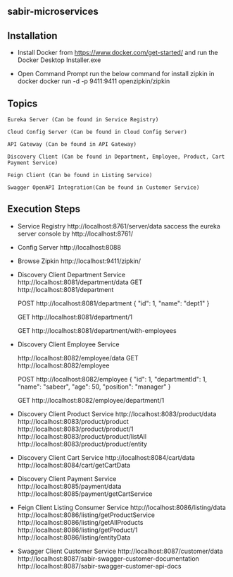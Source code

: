 sabir-microservices
-----------------------

Installation
------------
- Install Docker from https://www.docker.com/get-started/ and run the Docker Desktop Installer.exe


- Open Command Prompt run the below command for install zipkin in docker
	docker run -d -p 9411:9411 openzipkin/zipkin

Topics
------
	Eureka Server (Can be found in Service Registry)
	
	Cloud Config Server (Can be found in Cloud Config Server)
	
	API Gateway (Can be found in API Gateway)
	
	Discovery Client (Can be found in Department, Employee, Product, Cart Payment Service)
	
	Feign Client (Can be found in Listing Service)
	
	Swagger OpenAPI Integration(Can be found in Customer Service)
	
	
	


Execution Steps
----------------
- Service Registry
	http://localhost:8761/server/data
	saccess the eureka server console by http://localhost:8761/


- Config Server http://localhost:8088


- Browse Zipkin http://localhost:9411/zipkin/


- Discovery Client Department Service
	http://localhost:8081/department/data
	GET http://localhost:8081/department
	
	POST http://localhost:8081/department
	{
		"id": 1,
		"name": "dept1"
	}
	
	GET http://localhost:8081/department/1
	
	GET http://localhost:8081/department/with-employees

- Discovery Client Employee Service

	http://localhost:8082/employee/data
	GET http://localhost:8082/employee
	
	POST http://localhost:8082/employee
	{
		"id": 1,
		"departmentId": 1,
		"name": "sabeer",
		"age": 50,
		"position": "manager"
	}

	GET http://localhost:8082/employee/department/1

- Discovery Client Product Service
	http://localhost:8083/product/data
	http://localhost:8083/product/product
	http://localhost:8083/product/product/1
	http://localhost:8083/product/product/listAll
	http://localhost:8083/product/product/entity


- Discovery Client Cart Service 
	http://localhost:8084/cart/data
	http://localhost:8084/cart/getCartData


- Discovery Client Payment Service  
	http://localhost:8085/payment/data
	http://localhost:8085/payment/getCartService


- Feign Client Listing Consumer Service
	http://localhost:8086/listing/data
	http://localhost:8086/listing/getProductService
	http://localhost:8086/listing/getAllProducts
	http://localhost:8086/listing/getProduct/1
	http://localhost:8086/listing/entityData


- Swagger Client Customer Service 
	http://localhost:8087/customer/data
	http://localhost:8087/sabir-swagger-customer-documentation
	http://localhost:8087/sabir-swagger-customer-api-docs




